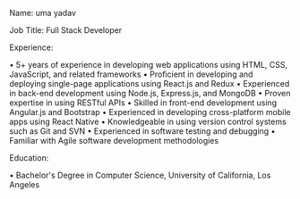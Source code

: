 Name: uma yadav

Job Title: Full Stack Developer

Experience:

• 5+ years of experience in developing web applications using HTML, CSS, JavaScript, and related frameworks
• Proficient in developing and deploying single-page applications using React.js and Redux
• Experienced in back-end development using Node.js, Express.js, and MongoDB
• Proven expertise in using RESTful APIs
• Skilled in front-end development using Angular.js and Bootstrap
• Experienced in developing cross-platform mobile apps using React Native
• Knowledgeable in using version control systems such as Git and SVN
• Experienced in software testing and debugging
• Familiar with Agile software development methodologies

Education:

• Bachelor's Degree in Computer Science, University of California, Los Angeles